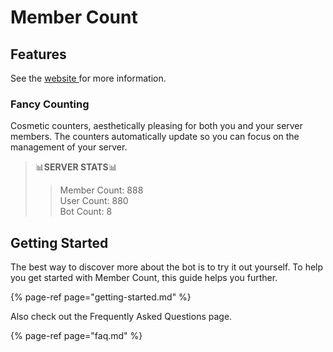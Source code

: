 # Member Count

## Features

See the [website ](www.bit.ly/member-count)for more information.

### Fancy Counting

Cosmetic counters, aesthetically pleasing for both you and your server members. The counters automatically update so you can focus on the management of your server.

> 📊**SERVER STATS**📊
>
> > Member Count: 888  
> > User Count: 880  
> > Bot Count: 8

## Getting Started

The best way to discover more about the bot is to try it out yourself. To help you get started with Member Count, this guide helps you further.

{% page-ref page="getting-started.md" %}

Also check out the Frequently Asked Questions page.

{% page-ref page="faq.md" %}

